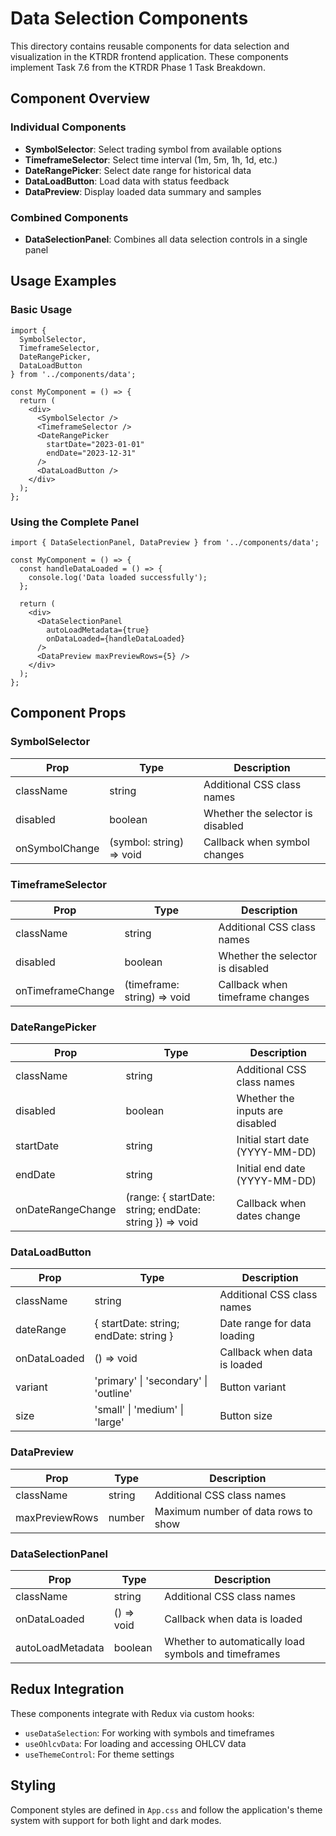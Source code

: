 # Data Selection Components

This directory contains reusable components for data selection and visualization in the KTRDR frontend application. These components implement Task 7.6 from the KTRDR Phase 1 Task Breakdown.

## Component Overview

### Individual Components

- **SymbolSelector**: Select trading symbol from available options
- **TimeframeSelector**: Select time interval (1m, 5m, 1h, 1d, etc.)
- **DateRangePicker**: Select date range for historical data
- **DataLoadButton**: Load data with status feedback
- **DataPreview**: Display loaded data summary and samples

### Combined Components

- **DataSelectionPanel**: Combines all data selection controls in a single panel

## Usage Examples

### Basic Usage

```tsx
import { 
  SymbolSelector, 
  TimeframeSelector, 
  DateRangePicker,
  DataLoadButton 
} from '../components/data';

const MyComponent = () => {
  return (
    <div>
      <SymbolSelector />
      <TimeframeSelector />
      <DateRangePicker 
        startDate="2023-01-01"
        endDate="2023-12-31"
      />
      <DataLoadButton />
    </div>
  );
};
```

### Using the Complete Panel

```tsx
import { DataSelectionPanel, DataPreview } from '../components/data';

const MyComponent = () => {
  const handleDataLoaded = () => {
    console.log('Data loaded successfully');
  };

  return (
    <div>
      <DataSelectionPanel
        autoLoadMetadata={true}
        onDataLoaded={handleDataLoaded}
      />
      <DataPreview maxPreviewRows={5} />
    </div>
  );
};
```

## Component Props

### SymbolSelector

| Prop | Type | Description |
|------|------|-------------|
| className | string | Additional CSS class names |
| disabled | boolean | Whether the selector is disabled |
| onSymbolChange | (symbol: string) => void | Callback when symbol changes |

### TimeframeSelector

| Prop | Type | Description |
|------|------|-------------|
| className | string | Additional CSS class names |
| disabled | boolean | Whether the selector is disabled |
| onTimeframeChange | (timeframe: string) => void | Callback when timeframe changes |

### DateRangePicker

| Prop | Type | Description |
|------|------|-------------|
| className | string | Additional CSS class names |
| disabled | boolean | Whether the inputs are disabled |
| startDate | string | Initial start date (YYYY-MM-DD) |
| endDate | string | Initial end date (YYYY-MM-DD) |
| onDateRangeChange | (range: { startDate: string; endDate: string }) => void | Callback when dates change |

### DataLoadButton

| Prop | Type | Description |
|------|------|-------------|
| className | string | Additional CSS class names |
| dateRange | { startDate: string; endDate: string } | Date range for data loading |
| onDataLoaded | () => void | Callback when data is loaded |
| variant | 'primary' \| 'secondary' \| 'outline' | Button variant |
| size | 'small' \| 'medium' \| 'large' | Button size |

### DataPreview

| Prop | Type | Description |
|------|------|-------------|
| className | string | Additional CSS class names |
| maxPreviewRows | number | Maximum number of data rows to show |

### DataSelectionPanel

| Prop | Type | Description |
|------|------|-------------|
| className | string | Additional CSS class names |
| onDataLoaded | () => void | Callback when data is loaded |
| autoLoadMetadata | boolean | Whether to automatically load symbols and timeframes |

## Redux Integration

These components integrate with Redux via custom hooks:

- `useDataSelection`: For working with symbols and timeframes
- `useOhlcvData`: For loading and accessing OHLCV data
- `useThemeControl`: For theme settings

## Styling

Component styles are defined in `App.css` and follow the application's theme system with support for both light and dark modes.